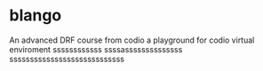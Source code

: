 # blango
An advanced DRF course from codio a playground for codio virtual enviroment
ssssssssssss
ssssassssssssssssss
ssssssssssssssssssssssssssss